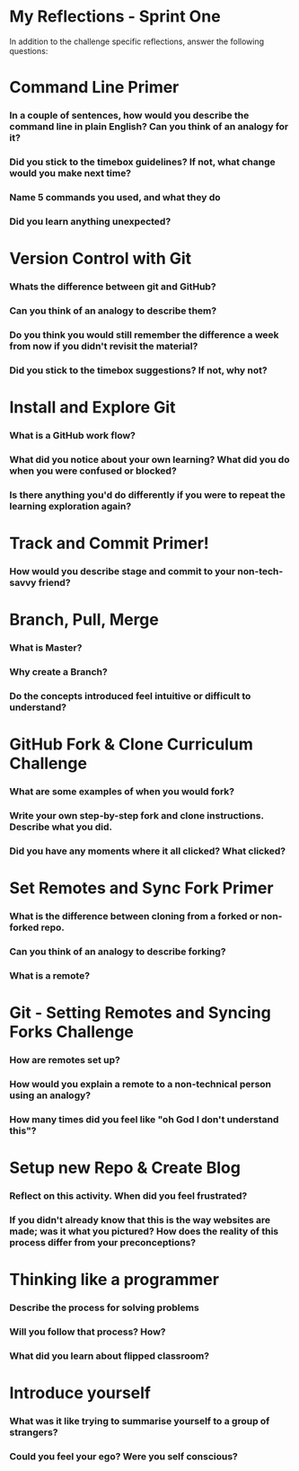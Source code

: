 # My Reflections - Sprint One 

In addition to the challenge specific reflections, answer the following questions:

# Command Line Primer 

<!-- Copy the answers you wrote in your temporary file earlier, under the sections below -->

### In a couple of sentences, how would you describe the command line in plain English? Can you think of an analogy for it?



### Did you stick to the timebox guidelines? If not, what change would you make next time?



### Name 5 commands you used, and what they do



### Did you learn anything unexpected?





# Version Control with Git

<!-- Copy your reflection answers into this file -->

### Whats the difference between git and GitHub?



### Can you think of an analogy to describe them?



### Do you think you would still remember the difference a week from now if you didn't revisit the material?



### Did you stick to the timebox suggestions? If not, why not?





# Install and Explore Git 

<!-- Copy your reflection answers into this file -->

### What is a GitHub work flow?



### What did you notice about your own learning? What did you do when you were confused or blocked?



### Is there anything you'd do differently if you were to repeat the learning exploration again?




# Track and Commit Primer!

<!-- Copy your reflection answer into this file -->

### How would you describe stage and commit to your non-tech-savvy friend?  





# Branch, Pull, Merge

<!-- Copy your reflection answers into this file -->

### What is Master?



### Why create a Branch?



### Do the concepts introduced feel intuitive or difficult to understand?





# GitHub Fork & Clone Curriculum Challenge

<!-- Answer the following questions -->

### What are some examples of when you would fork?



### Write your own step-by-step fork and clone instructions. Describe what you did.



### Did you have any moments where it all clicked? What clicked?





# Set Remotes and Sync Fork Primer 

<!-- Answer the following reflection questions -->

### What is the difference between cloning from a forked or non-forked repo.



### Can you think of an analogy to describe forking?



### What is a remote?





# Git - Setting Remotes and Syncing Forks Challenge

<!-- Complete the following reflections -->

### How are remotes set up?



### How would you explain a remote to a non-technical person using an analogy?



### How many times did you feel like "oh God I don't understand this"?





# Setup new Repo & Create Blog

### Reflect on this activity. When did you feel frustrated?



### If you didn't already know that this is the way websites are made; was it what you pictured? How does the reality of this process differ from your preconceptions?





# Thinking like a programmer

### Describe the process for solving problems



### Will you follow that process? How?



### What did you learn about flipped classroom?





# Introduce yourself

### What was it like trying to summarise yourself to a group of strangers? 



### Could you feel your ego? Were you self conscious? 

